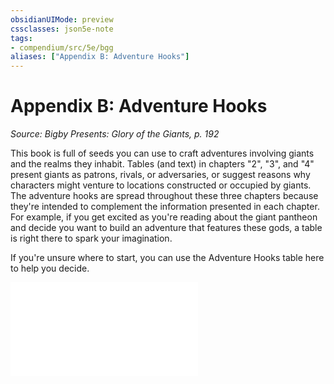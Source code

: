 ```yaml
---
obsidianUIMode: preview
cssclasses: json5e-note
tags:
- compendium/src/5e/bgg
aliases: ["Appendix B: Adventure Hooks"]
---
```

# Appendix B: Adventure Hooks
*Source: Bigby Presents: Glory of the Giants, p. 192* 

This book is full of seeds you can use to craft adventures involving giants and the realms they inhabit. Tables (and text) in chapters "2", "3", and "4" present giants as patrons, rivals, or adversaries, or suggest reasons why characters might venture to locations constructed or occupied by giants. The adventure hooks are spread throughout these three chapters because they're intended to complement the information presented in each chapter. For example, if you get excited as you're reading about the giant pantheon and decide you want to build an adventure that features these gods, a table is right there to spark your imagination.

If you're unsure where to start, you can use the Adventure Hooks table here to help you decide.

![Appendix B: Adventure Hooks; Adventure Hooks](Mechanics/tables/appendix-b-adventure-hooks-adventure-hooks-bgg.md)